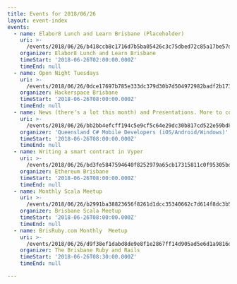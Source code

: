 ```yaml
---
title: Events for 2018/06/26
layout: event-index
events:
  - name: Elabor8 Lunch and Learn Brisbane (Placeholder)
    uri: >-
      /events/2018/06/26/b418ccb8c1716d7b5ba05426c3c75dbed72c85a17be57d071eb8f163dac07844
    organizer: Elabor8 Lunch and Learn Brisbane
    timeStart: '2018-06-26T02:00:00.000Z'
    timeEnd: null
  - name: Open Night Tuesdays
    uri: >-
      /events/2018/06/26/0dce17697b785e333dc379d30b7d504972982badf2b173c596669d5990664444
    organizer: Hackerspace Brisbane
    timeStart: '2018-06-26T08:00:00.000Z'
    timeEnd: null
  - name: News (there's a lot this month) and Presentations. More to come
    uri: >-
      /events/2018/06/26/bb2bb4efcff194c5e9cf5c64e29dc30b817cd522e59bd88604e91af7aada165b
    organizer: 'Queensland C# Mobile Developers (iOS/Android/Windows)'
    timeStart: '2018-06-26T08:00:00.000Z'
    timeEnd: null
  - name: Writing a smart contract in Vyper
    uri: >-
      /events/2018/06/26/bd3fe5847594640f8252979a65cb17315811c0f95305bd5bf3960bb2347d308b
    organizer: Ethereum Brisbane
    timeStart: '2018-06-26T08:00:00.000Z'
    timeEnd: null
  - name: Monthly Scala Meetup
    uri: >-
      /events/2018/06/26/b2991ba38823656f8261d1dcc35340662c7d614f8dc3b54097646aa02c427a5b
    organizer: Brisbane Scala Meetup
    timeStart: '2018-06-26T08:00:00.000Z'
    timeEnd: null
  - name: BrisRuby.com Monthly  Meetup
    uri: >-
      /events/2018/06/26/d9f38ef1dabd8de9e8f1e2867ff14d905ad5e6d1a9816d35f5408a489c393685
    organizer: The Brisbane Ruby and Rails
    timeStart: '2018-06-26T08:30:00.000Z'
    timeEnd: null

---
```

